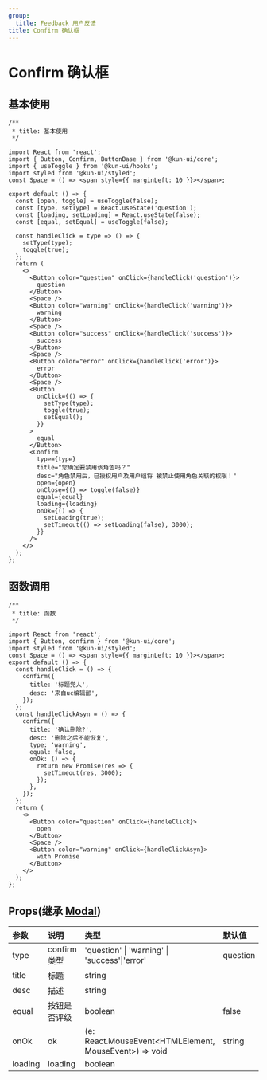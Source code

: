 ```yaml
---
group:
  title: Feedback 用户反馈
title: Confirm 确认框
---
```


# Confirm 确认框

## 基本使用

```tsx
/**
 * title: 基本使用
 */

import React from 'react';
import { Button, Confirm, ButtonBase } from '@kun-ui/core';
import { useToggle } from '@kun-ui/hooks';
import styled from '@kun-ui/styled';
const Space = () => <span style={{ marginLeft: 10 }}></span>;

export default () => {
  const [open, toggle] = useToggle(false);
  const [type, setType] = React.useState('question');
  const [loading, setLoading] = React.useState(false);
  const [equal, setEqual] = useToggle(false);

  const handleClick = type => () => {
    setType(type);
    toggle(true);
  };
  return (
    <>
      <Button color="question" onClick={handleClick('question')}>
        question
      </Button>
      <Space />
      <Button color="warning" onClick={handleClick('warning')}>
        warning
      </Button>
      <Space />
      <Button color="success" onClick={handleClick('success')}>
        success
      </Button>
      <Space />
      <Button color="error" onClick={handleClick('error')}>
        error
      </Button>
      <Space />
      <Button
        onClick={() => {
          setType(type);
          toggle(true);
          setEqual();
        }}
      >
        equal
      </Button>
      <Confirm
        type={type}
        title="您确定要禁用该角色吗？"
        desc="角色禁用后，已授权用户及用户组将 被禁止使用角色关联的权限！"
        open={open}
        onClose={() => toggle(false)}
        equal={equal}
        loading={loading}
        onOk={() => {
          setLoading(true);
          setTimeout(() => setLoading(false), 3000);
        }}
      />
    </>
  );
};
```

## 函数调用

```tsx
/**
 * title: 函数
 */

import React from 'react';
import { Button, confirm } from '@kun-ui/core';
import styled from '@kun-ui/styled';
const Space = () => <span style={{ marginLeft: 10 }}></span>;
export default () => {
  const handleClick = () => {
    confirm({
      title: '标题党人',
      desc: '来自uc编辑部',
    });
  };
  const handleClickAsyn = () => {
    confirm({
      title: '确认删除?',
      desc: '删除之后不能恢复',
      type: 'warning',
      equal: false,
      onOk: () => {
        return new Promise(res => {
          setTimeout(res, 3000);
        });
      },
    });
  };
  return (
    <>
      <Button color="question" onClick={handleClick}>
        open
      </Button>
      <Space />
      <Button color="warning" onClick={handleClickAsyn}>
        with Promise
      </Button>
    </>
  );
};
```

## Props(继承 [Modal](/core/utils/modal))

| 参数    | 说明         | 类型                                                   | 默认值   |
| :------ | :----------- | :----------------------------------------------------- | :------- |
| type    | confirm 类型 | 'question' \| 'warning' \| 'success'\|'error'          | question |
| title   | 标题         | string                                                 |          |
| desc    | 描述         | string                                                 |
| equal   | 按钮是否评级 | boolean                                                | false    |
| onOk    | ok           | (e: React.MouseEvent<HTMLElement, MouseEvent>) => void | string   |
| loading | loading      | boolean                                                |          |
